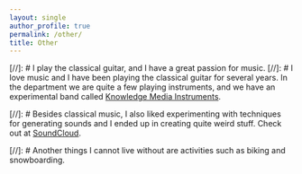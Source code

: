```yaml
---
layout: single
author_profile: true
permalink: /other/
title: Other
---
```



[//]: # I play the classical guitar, and I have a great passion for music.
[//]: # I love music and I have been playing the classical guitar for several years. In the department we are quite a few playing instruments, and we have an experimental band called [Knowledge Media Instruments](https://www.facebook.com/kmiinstruments/).

[//]: # Besides classical music, I also liked experimenting with techniques for generating sounds and I ended up in creating quite weird stuff. Check out at [SoundCloud](https://soundcloud.com/martinomensio).



[//]: # Another things I cannot live without are activities such as biking and snowboarding.
